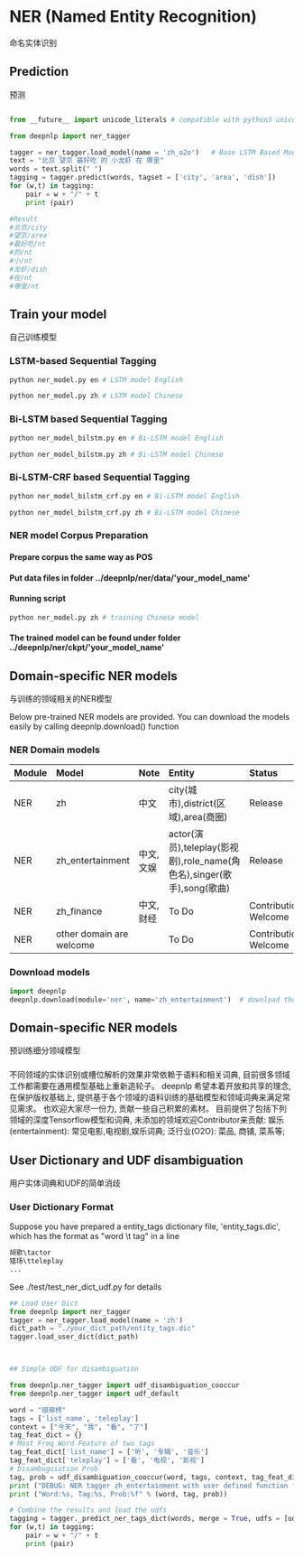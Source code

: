 NER (Named Entity Recognition)
==============================
命名实体识别


Prediction
--------------------
预测


```python

from __future__ import unicode_literals # compatible with python3 unicode

from deepnlp import ner_tagger

tagger = ner_tagger.load_model(name = 'zh_o2o')   # Base LSTM Based Model + zh_o2o dictionary
text = "北京 望京 最好吃 的 小龙虾 在 哪里"
words = text.split(" ")
tagging = tagger.predict(words, tagset = ['city', 'area', 'dish'])
for (w,t) in tagging:
    pair = w + "/" + t
    print (pair)

#Result
#北京/city
#望京/area
#最好吃/nt
#的/nt
#小/nt
#龙虾/dish
#在/nt
#哪里/nt

```

Train your model
--------------------
自己训练模型

### LSTM-based Sequential Tagging
```python
python ner_model.py en # LSTM model English

python ner_model.py zh # LSTM model Chinese

```

### Bi-LSTM based Sequential Tagging
```python
python ner_model_bilstm.py en # Bi-LSTM model English

python ner_model_bilstm.py zh # Bi-LSTM model Chinese

```

### Bi-LSTM-CRF based Sequential Tagging
```python
python ner_model_bilstm_crf.py en # Bi-LSTM model English

python ner_model_bilstm_crf.py zh # Bi-LSTM model Chinese

```

### NER model Corpus Preparation
#### Prepare corpus the same way as POS
#### Put data files in folder ../deepnlp/ner/data/'your_model_name'
#### Running script
```python
python ner_model.py zh # training Chinese model
```
#### The trained model can be found under folder ../deepnlp/ner/ckpt/'your_model_name'


Domain-specific NER models
--------------------------------------
与训练的领域相关的NER模型

Below pre-trained NER models are provided. You can download the models
easily by calling deepnlp.download() function

### NER Domain models

| Module        | Model            | Note      | Entity      | Status               |
| ------------- |:-----------------|:----------|:------------|:---------------------|
| NER           | zh               | 中文      |  city(城市),district(区域),area(商圈)   | Release  |
| NER           | zh_entertainment | 中文,文娱  |  actor(演员),teleplay(影视剧),role_name(角色名),singer(歌手),song(歌曲)  | Release  |
| NER           | zh_finance       | 中文,财经  |  To Do | Contribution Welcome  |
| NER           | other domain are welcome   |   |  To Do | Contribution Welcome  |


### Download models

```python
import deepnlp
deepnlp.download(module='ner', name='zh_entertainment')  # download the entertainment model

```

Domain-specific NER models
--------------------------------------
预训练细分领域模型

###
不同领域的实体识别或槽位解析的效果非常依赖于语料和相关词典, 目前很多领域工作都需要在通用模型基础上重新造轮子。
deepnlp 希望本着开放和共享的理念,在保护版权基础上, 提供基于各个领域的语料训练的基础模型和领域词典来满足常见需求。
也欢迎大家尽一份力, 贡献一些自己积累的素材。
目前提供了包括下列领域的深度Tensorflow模型和词典, 未添加的领域欢迎Contributor来贡献:
娱乐(entertainment): 常见电影,电视剧,娱乐词典;
泛行业(O2O): 菜品, 商铺, 菜系等;



User Dictionary and UDF disambiguation
----------------------------------------
用户实体词典和UDF的简单消歧

### User Dictionary Format
Suppose you have prepared a entity_tags dictionary file, 'entity_tags.dic', 
which has the format as "word \t tag" in a line

```python
胡歌\tactor
猎场\tteleplay
...

```

See ./test/test_ner_dict_udf.py for details

```python
## Load User Dict
from deepnlp import ner_tagger
tagger = ner_tagger.load_model(name = 'zh') 
dict_path = "./your_dict_path/entity_tags.dic"
tagger.load_user_dict(dict_path)



## Simple UDF for disambiguation

from deepnlp.ner_tagger import udf_disambiguation_cooccur
from deepnlp.ner_tagger import udf_default

word = "琅琊榜"
tags = ['list_name', 'teleplay']
context = ["今天", "我", "看", "了"]
tag_feat_dict = {}
# Most Freq Word Feature of two tags
tag_feat_dict['list_name'] = ['听', '专辑', '音乐']
tag_feat_dict['teleplay'] = ['看', '电视', '影视']
# Disambuguiation Prob
tag, prob = udf_disambiguation_cooccur(word, tags, context, tag_feat_dict)
print ("DEBUG: NER tagger zh_entertainment with user defined function for disambuguiation")
print ("Word:%s, Tag:%s, Prob:%f" % (word, tag, prob))

# Combine the results and load the udfs
tagging = tagger._predict_ner_tags_dict(words, merge = True, udfs = [udf_disambiguation_cooccur])
for (w,t) in tagging:
    pair = w + "/" + t
    print (pair)

```

